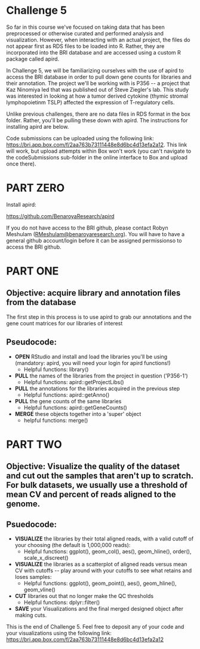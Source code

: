 # Challenge 5

So far in this course we've focused on taking data that has been preprocessed or otherwise curated and performed analysis and visualization. However, when interacting with an actual project, the files do not appear first as RDS files to be loaded into R. Rather, they are incorporated into the BRI database and are accessed using a custom R package called apird.

In Challenge 5, we will be familiarizing ourselves with the use of apird to access the BRI database in order to pull down gene counts for libraries and their annotation. The project we'll be working with is P356 -- a project that Kaz Ninomiya led that was published out of Steve Ziegler's lab. This study was interested in looking at how a tumor derived cytokine (thymic stromal lymphopoietinm TSLP) affected the expression of T-regulatory cells.

Unlike previous challenges, there are no data files in RDS format in the box folder. Rather, you'll be pulling these down with apird. The instructions for installing apird are below.

Code submissions can be uploaded using the following link: https://bri.app.box.com/f/2aa763b73111448e8d6bc4d13efa2a12. This link will work, but upload attempts within Box won't work (you can't navigate to the codeSubmissions sub-folder in the online interface to Box and upload once there). 

# PART ZERO

Install apird:

https://github.com/BenaroyaResearch/apird

If you do not have access to the BRI github, please contact Robyn Meshulam (RMeshulam@benaroyaresearch.org). You will have to have a general github account/login before it can be assigned permissionso to access the BRI github.


# PART ONE

## Objective: acquire library and annotation files from the database

The first step in this process is to use apird to grab our annotations and the gene count matrices for our libraries of interest

## Pseudocode:

- **OPEN** RStudio and install and load the libraries you'll be using (mandatory: apird, you will need your login for apird functions!)
    - Helpful functions: library()
- **PULL** the names of the libraries from the project in question ('P356-1')
    - Helpful functions: apird::getProjectLibs()
- **PULL** the annotations for the libraries acquired in the previous step
    - Helpful functions: apird::getAnno()
- **PULL** the gene counts of the same libraries
    - Helpful functions: apird::getGeneCounts()
- **MERGE** these objects together into a 'super' object
    - helpful functions: merge()

# PART TWO

## Objective: Visualize the quality of the dataset and cut out the samples that aren't up to scratch. For bulk datasets, we usually use a threshold of mean CV and percent of reads aligned to the genome.


## Psuedocode:

- **VISUALIZE** the libraries by their total aligned reads, with a valid cutoff of your choosing (the default is 1,000,000 reads):
    - Helpful functions: ggplot(), geom_col(), aes(), geom_hline(), order(), scale_x_discreet()
- **VISUALIZE** the libraries as a scatterplot of aligned reads versus mean CV with cutoffs -- play around with your cutoffs to see what retains and loses samples:
    - Helpful functions: ggplot(), geom_point(), aes(), geom_hline(), geom_vline()
- **CUT** libraries out that no longer make the QC thresholds
    - Helpful functions: dplyr::filter()
- **SAVE** your Visualizations and the final merged designed object after making cuts.

This is the end of Challenge 5. Feel free to deposit any of your code and your visualizations using the following link: https://bri.app.box.com/f/2aa763b73111448e8d6bc4d13efa2a12 

